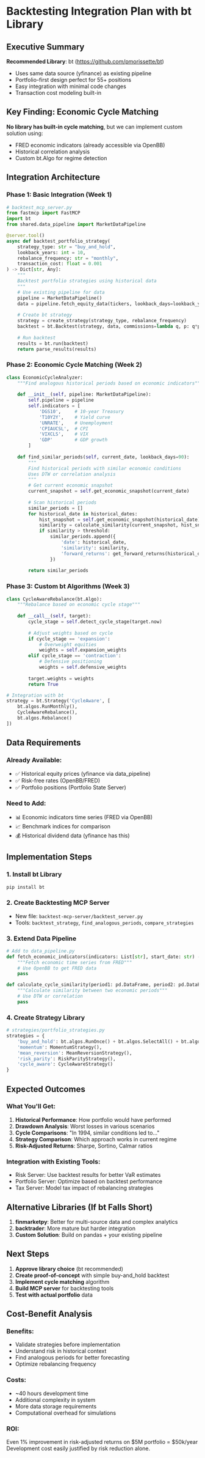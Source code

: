 # Backtesting Integration Plan with bt Library

## Executive Summary
**Recommended Library**: bt (https://github.com/pmorissette/bt)
- Uses same data source (yfinance) as existing pipeline
- Portfolio-first design perfect for 55+ positions
- Easy integration with minimal code changes
- Transaction cost modeling built-in

## Key Finding: Economic Cycle Matching
**No library has built-in cycle matching**, but we can implement custom solution using:
- FRED economic indicators (already accessible via OpenBB)
- Historical correlation analysis
- Custom bt.Algo for regime detection

## Integration Architecture

### Phase 1: Basic Integration (Week 1)
```python
# backtest_mcp_server.py
from fastmcp import FastMCP
import bt
from shared.data_pipeline import MarketDataPipeline

@server.tool()
async def backtest_portfolio_strategy(
    strategy_type: str = "buy_and_hold",
    lookback_years: int = 10,
    rebalance_frequency: str = "monthly",
    transaction_cost: float = 0.001
) -> Dict[str, Any]:
    """
    Backtest portfolio strategies using historical data
    """
    # Use existing pipeline for data
    pipeline = MarketDataPipeline()
    data = pipeline.fetch_equity_data(tickers, lookback_days=lookback_years*252)
    
    # Create bt strategy
    strategy = create_strategy(strategy_type, rebalance_frequency)
    backtest = bt.Backtest(strategy, data, commissions=lambda q, p: q*p*transaction_cost)
    
    # Run backtest
    results = bt.run(backtest)
    return parse_results(results)
```

### Phase 2: Economic Cycle Matching (Week 2)

```python
class EconomicCycleAnalyzer:
    """Find analogous historical periods based on economic indicators"""
    
    def __init__(self, pipeline: MarketDataPipeline):
        self.pipeline = pipeline
        self.indicators = [
            'DGS10',     # 10-year Treasury
            'T10Y2Y',    # Yield curve
            'UNRATE',    # Unemployment
            'CPIAUCSL',  # CPI
            'VIXCLS',    # VIX
            'GDP'        # GDP growth
        ]
    
    def find_similar_periods(self, current_date, lookback_days=90):
        """
        Find historical periods with similar economic conditions
        Uses DTW or correlation analysis
        """
        # Get current economic snapshot
        current_snapshot = self.get_economic_snapshot(current_date)
        
        # Scan historical periods
        similar_periods = []
        for historical_date in historical_dates:
            hist_snapshot = self.get_economic_snapshot(historical_date)
            similarity = calculate_similarity(current_snapshot, hist_snapshot)
            if similarity > threshold:
                similar_periods.append({
                    'date': historical_date,
                    'similarity': similarity,
                    'forward_returns': get_forward_returns(historical_date)
                })
        
        return similar_periods
```

### Phase 3: Custom bt Algorithms (Week 3)

```python
class CycleAwareRebalance(bt.Algo):
    """Rebalance based on economic cycle stage"""
    
    def __call__(self, target):
        cycle_stage = self.detect_cycle_stage(target.now)
        
        # Adjust weights based on cycle
        if cycle_stage == 'expansion':
            # Overweight equities
            weights = self.expansion_weights
        elif cycle_stage == 'contraction':
            # Defensive positioning
            weights = self.defensive_weights
        
        target.weights = weights
        return True

# Integration with bt
strategy = bt.Strategy('CycleAware', [
    bt.algos.RunMonthly(),
    CycleAwareRebalance(),
    bt.algos.Rebalance()
])
```

## Data Requirements

### Already Available:
- ✅ Historical equity prices (yfinance via data_pipeline)
- ✅ Risk-free rates (OpenBB/FRED)
- ✅ Portfolio positions (Portfolio State Server)

### Need to Add:
- 📊 Economic indicators time series (FRED via OpenBB)
- 📈 Benchmark indices for comparison
- 💰 Historical dividend data (yfinance has this)

## Implementation Steps

### 1. Install bt Library
```bash
pip install bt
```

### 2. Create Backtesting MCP Server
- New file: `backtest-mcp-server/backtest_server.py`
- Tools: `backtest_strategy`, `find_analogous_periods`, `compare_strategies`

### 3. Extend Data Pipeline
```python
# Add to data_pipeline.py
def fetch_economic_indicators(indicators: List[str], start_date: str) -> pd.DataFrame:
    """Fetch economic time series from FRED"""
    # Use OpenBB to get FRED data
    pass

def calculate_cycle_similarity(period1: pd.DataFrame, period2: pd.DataFrame) -> float:
    """Calculate similarity between two economic periods"""
    # Use DTW or correlation
    pass
```

### 4. Create Strategy Library
```python
# strategies/portfolio_strategies.py
strategies = {
    'buy_and_hold': bt.algos.RunOnce() + bt.algos.SelectAll() + bt.algos.WeighEqually(),
    'momentum': MomentumStrategy(),
    'mean_reversion': MeanReversionStrategy(),
    'risk_parity': RiskParityStrategy(),
    'cycle_aware': CycleAwareStrategy()
}
```

## Expected Outcomes

### What You'll Get:
1. **Historical Performance**: How portfolio would have performed
2. **Drawdown Analysis**: Worst losses in various scenarios
3. **Cycle Comparisons**: "In 1994, similar conditions led to..."
4. **Strategy Comparison**: Which approach works in current regime
5. **Risk-Adjusted Returns**: Sharpe, Sortino, Calmar ratios

### Integration with Existing Tools:
- Risk Server: Use backtest results for better VaR estimates
- Portfolio Server: Optimize based on backtest performance
- Tax Server: Model tax impact of rebalancing strategies

## Alternative Libraries (If bt Falls Short)

1. **finmarketpy**: Better for multi-source data and complex analytics
2. **backtrader**: More mature but harder integration
3. **Custom Solution**: Build on pandas + your existing pipeline

## Next Steps

1. **Approve library choice** (bt recommended)
2. **Create proof-of-concept** with simple buy-and_hold backtest
3. **Implement cycle matching** algorithm
4. **Build MCP server** for backtesting tools
5. **Test with actual portfolio** data

## Cost-Benefit Analysis

### Benefits:
- Validate strategies before implementation
- Understand risk in historical context
- Find analogous periods for better forecasting
- Optimize rebalancing frequency

### Costs:
- ~40 hours development time
- Additional complexity in system
- More data storage requirements
- Computational overhead for simulations

### ROI:
Even 1% improvement in risk-adjusted returns on $5M portfolio = $50k/year
Development cost easily justified by risk reduction alone.